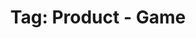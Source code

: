 ---
layout: portfolio
title: 'Tag: Product - Game'
permalink: /portfolio/tags/product/game
type: tag
uid: album-art
pagination:
    enabled: true
    tag: [game]
---